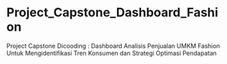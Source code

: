 # Project_Capstone_Dashboard_Fashion
Project Capstone Dicooding : Dashboard Analisis Penjualan UMKM Fashion Untuk Mengidentifikasi Tren Konsumen dan Strategi Optimasi Pendapatan

